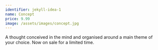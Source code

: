 ```yaml
---
identifier: jekyll-idea-1
name: Concept
price: 9.99
image: /assets/images/concept.jpg
---
```

A thought conceived in the mind and organised around a main theme of your choice. Now on sale for a limited time.
